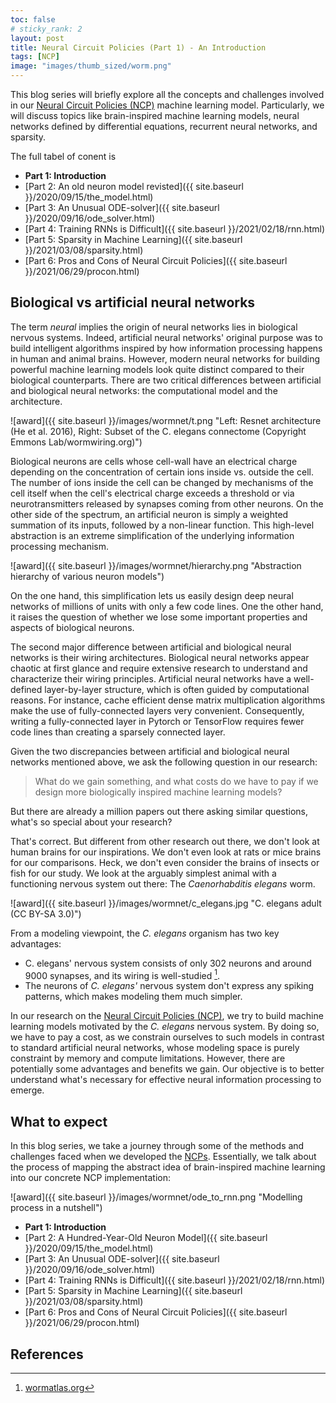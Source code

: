 ```yaml
---
toc: false
# sticky_rank: 2
layout: post
title: Neural Circuit Policies (Part 1) - An Introduction
tags: [NCP]
image: "images/thumb_sized/worm.png"
---
```


This blog series will briefly explore all the concepts and challenges involved in our [Neural Circuit Policies (NCP)]((https://rdcu.be/b8sEo)) machine learning model. 
Particularly, we will discuss topics like brain-inspired machine learning models, neural networks defined by differential equations, recurrent neural networks, and sparsity.

The full tabel of conent is

- **Part 1: Introduction**
- [Part 2: An old neuron model revisted]({{ site.baseurl }}/2020/09/15/the_model.html)
- [Part 3: An Unusual ODE-solver]({{ site.baseurl }}/2020/09/16/ode_solver.html)
- [Part 4: Training RNNs is Difficult]({{ site.baseurl }}/2021/02/18/rnn.html)
- [Part 5: Sparsity in Machine Learning]({{ site.baseurl }}/2021/03/08/sparsity.html)
- [Part 6: Pros and Cons of Neural Circuit Policies]({{ site.baseurl }}/2021/06/29/procon.html)

## Biological vs artificial neural networks

The term *neural* implies the origin of neural networks lies in biological nervous systems. Indeed, artificial neural networks' original purpose was to build intelligent algorithms inspired by how information processing happens in human and animal brains. 
However, modern neural networks for building powerful machine learning models look quite distinct compared to their biological counterparts.
There are two critical differences between artificial and biological neural networks: the computational model and the architecture.

![award]({{ site.baseurl }}/images/wormnet/t.png "Left: Resnet architecture (He et al. 2016), Right: Subset of the C. elegans connectome (Copyright Emmons Lab/wormwiring.org)")

Biological neurons are cells whose cell-wall have an electrical charge depending on the concentration of certain ions inside vs. outside the cell. 
The number of ions inside the cell can be changed by mechanisms of the cell itself when the cell's electrical charge exceeds a threshold or via neurotransmitters released by synapses coming from other neurons. 
On the other side of the spectrum, an artificial neuron is simply a weighted summation of its inputs, followed by a non-linear function. This high-level abstraction is an extreme simplification of the underlying information processing mechanism. 

![award]({{ site.baseurl }}/images/wormnet/hierarchy.png "Abstraction hierarchy of various neuron models")

On the one hand, this simplification lets us easily design deep neural networks of millions of units with only a few code lines.
One the other hand, it raises the question of whether we lose some important properties and aspects of biological neurons.

The second major difference between artificial and biological neural networks is their wiring architectures.
Biological neural networks appear chaotic at first glance and require extensive research to understand and characterize their wiring principles. 
Artificial neural networks have a well-defined layer-by-layer structure, which is often guided by computational reasons. For instance, cache efficient dense matrix multiplication algorithms make the use of fully-connected layers very convenient. Consequently, writing a fully-connected layer in Pytorch or TensorFlow requires fewer code lines than creating a sparsely connected layer.

Given the two discrepancies between artificial and biological neural networks mentioned above, we ask the following question in our research:

> What do we gain something, and what costs do we have to pay if we design more biologically inspired machine learning models?

But there are already a million papers out there asking similar questions, what's so special about your research?

That's correct. But different from other research out there, we don't look at human brains for our inspirations.
We don't even look at rats or mice brains for our comparisons.
Heck, we don't even consider the brains of insects or fish for our study.
We look at the arguably simplest animal with a functioning nervous system out there: The *Caenorhabditis elegans* worm.

![award]({{ site.baseurl }}/images/wormnet/c_elegans.jpg "C. elegans adult (CC BY-SA 3.0)")

From a modeling viewpoint, the *C. elegans* organism has two key advantages:

- C. elegans' nervous system consists of only 302 neurons and around 9000 synapses, and its wiring is well-studied [^1]. 
- The neurons of *C. elegans'* nervous system don't express any spiking patterns, which makes modeling them much simpler.

In our research on the [Neural Circuit Policies (NCP)]((https://rdcu.be/b8sEo)), we try to build machine learning models motivated by the *C. elegans* nervous system. 
By doing so, we have to pay a cost, as we constrain ourselves to such models in contrast to standard artificial neural networks, whose modeling space is purely constraint by memory and compute limitations.
However, there are potentially some advantages and benefits we gain.
Our objective is to better understand what's necessary for effective neural information processing to emerge. 

## What to expect

In this blog series, we take a journey through some of the methods and challenges faced when we developed the [NCPs](https://rdcu.be/b8sEo). 
Essentially, we talk about the process of mapping the abstract idea of brain-inspired machine learning into our concrete NCP implementation:

![award]({{ site.baseurl }}/images/wormnet/ode_to_rnn.png "Modelling process in a nutshell")

- **Part 1: Introduction**
- [Part 2: A Hundred-Year-Old Neuron Model]({{ site.baseurl }}/2020/09/15/the_model.html)
- [Part 3: An Unusual ODE-solver]({{ site.baseurl }}/2020/09/16/ode_solver.html)
- [Part 4: Training RNNs is Difficult]({{ site.baseurl }}/2021/02/18/rnn.html)
- [Part 5: Sparsity in Machine Learning]({{ site.baseurl }}/2021/03/08/sparsity.html)
- [Part 6: Pros and Cons of Neural Circuit Policies]({{ site.baseurl }}/2021/06/29/procon.html)

## References

[^1]: [wormatlas.org](https://www.wormatlas.org/)
